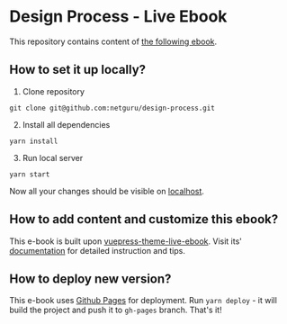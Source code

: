 # Design Process - Live Ebook

This repository contains content of [the following ebook](https://netguru.github.io/design-process).

## How to set it up locally?

1. Clone repository
```
git clone git@github.com:netguru/design-process.git
```

2. Install all dependencies
```
yarn install
```

3. Run local server
```
yarn start
```

Now all your changes should be visible on [localhost](http://localhost:8080).

## How to add content and customize this ebook?

This e-book is built upon [vuepress-theme-live-ebook](https://github.com/netguru/vuepress-theme-live-ebook). Visit its' [documentation](https://github.com/netguru/vuepress-theme-live-ebook) for detailed instruction and tips.

## How to deploy new version?

This e-book uses [Github Pages](https://pages.github.com/) for deployment.
Run `yarn deploy` - it will build the project and push it to `gh-pages` branch. That's it!
